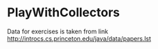 # PlayWithCollectors
Data for exercises is taken from link http://introcs.cs.princeton.edu/java/data/papers.lst
